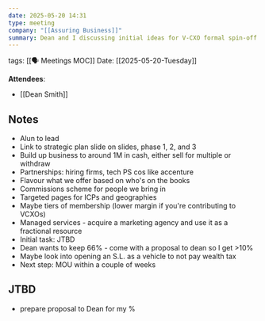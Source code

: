 ```yaml
---
date: 2025-05-20 14:31
type: meeting
company: "[[Assuring Business]]"
summary: Dean and I discussing initial ideas for V-CXO formal spin-off
---
```

tags: [[🗣️ Meetings MOC]]
Date: [[2025-05-20-Tuesday]]

**Attendees**: 
- [[Dean Smith]]

## Notes
- Alun to lead
- Link to strategic plan slide on slides, phase 1, 2, and 3
- Build up business to around 1M in cash, either sell for multiple or withdraw
- Partnerships: hiring firms, tech PS cos like accenture
- Flavour what we offer based on who's on the books
- Commissions scheme for people we bring in
- Targeted pages for ICPs and geographies
- Maybe tiers of membership (lower margin if you're contributing to VCXOs)
- Managed services - acquire a marketing agency and use it as a fractional resource
- Initial task: JTBD
- Dean wants to keep 66% - come with a proposal to dean so I get >10%
- Maybe look into opening an S.L. as a vehicle to not pay wealth tax
- Next step: MOU within a couple of weeks

## JTBD
- prepare proposal to Dean for my %
